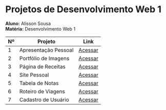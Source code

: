 # Projetos de Desenvolvimento Web 1

**Aluno:** Alisson Sousa  
**Matéria:** Desenvolvimento Web 1

| Nº | Projeto | Link |
|----|---------|------|
| 1  | Apresentação Pessoal | [Acessar](https://alissonsco.github.io/Projeto-html-1) |
| 2  | Portfólio de Imagens | [Acessar](https://alissonsco.github.io/Projeto-html-2) |
| 3  | Página de Receitas | [Acessar](https://alissonsco.github.io/Projeto-html-3) |
| 4  | Site Pessoal | [Acessar](https://alissonsco.github.io/Projeto-html-4) |
| 5  | Tabela de Notas | [Acessar](https://alissonsco.github.io/Projeto-html-5) |
| 6  | Roteiro de Viagens | [Acessar](https://alissonsco.github.io/Projeto-html-6) |
| 7  | Cadastro de Usuário | [Acessar](https://alissonsco.github.io/Projeto-html-7) |
